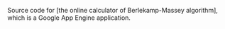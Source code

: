 Source code for [the online calculator of Berlekamp-Massey algorithm], which is a Google App Engine application.
